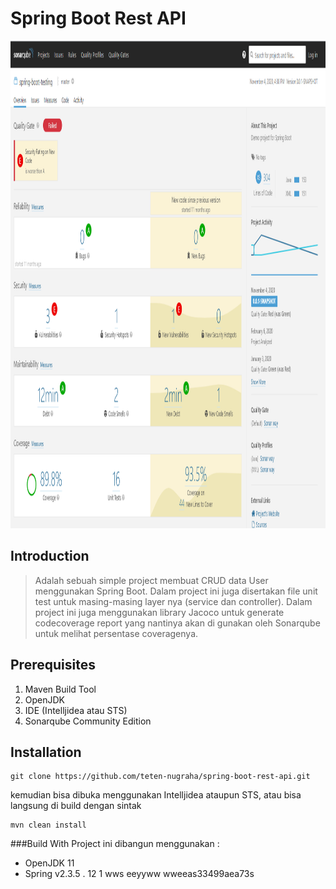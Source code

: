 # Spring Boot Rest API

<a href="https://github.com/teten-nugraha/spring-boot-rest-api">
    <img src="images/capture.png" alt="Logo" width="1000" height="780">
</a>

## Introduction

> Adalah sebuah simple project membuat CRUD data User menggunakan Spring Boot. Dalam project ini juga disertakan file unit test untuk masing-masing layer nya (service dan controller).
Dalam project ini juga menggunakan library Jacoco untuk generate codecoverage report yang nantinya akan di gunakan oleh Sonarqube untuk melihat persentase coveragenya.

## Prerequisites
1. Maven Build Tool
2. OpenJDK
3. IDE (Intelljidea atau STS)
4. Sonarqube Community Edition

## Installation

````
git clone https://github.com/teten-nugraha/spring-boot-rest-api.git
````

kemudian bisa dibuka menggunakan Intelljidea ataupun STS, atau bisa langsung di build dengan sintak

````
mvn clean install
````

###Build With
Project ini dibangun menggunakan :
- OpenJDK 11
- Spring v2.3.5 . 12 1
wws
eeyyww
wweeas33499aea73s